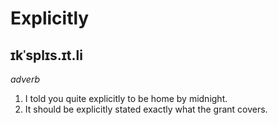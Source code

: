 # Explicitly

## ɪkˈsplɪs.ɪt.li

_adverb_

1. I told you quite explicitly to be home by midnight.
2. It should be explicitly stated exactly what the grant covers.
